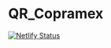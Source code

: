 # QR_Copramex
[![Netlify Status](https://api.netlify.com/api/v1/badges/9c7e81c2-fd29-4dcf-919c-f4e2e186aa6c/deploy-status)](https://app.netlify.com/sites/registrociudadano/deploys)